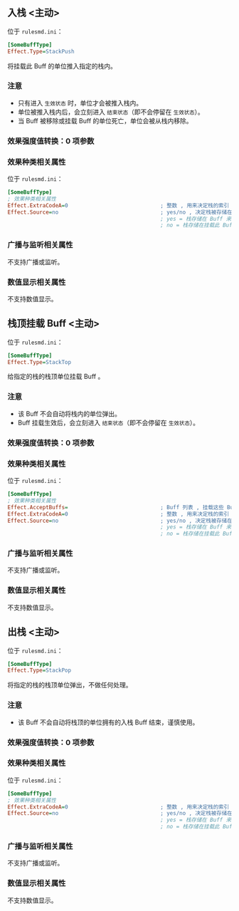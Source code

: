 ## 入栈 <主动>

位于 `rulesmd.ini`：

```ini
[SomeBuffType]
Effect.Type=StackPush
```

将挂载此 Buff 的单位推入指定的栈内。

### 注意

* 只有进入 `生效状态` 时，单位才会被推入栈内。
* 单位被推入栈内后，会立刻进入 `结束状态`（即不会停留在 `生效状态`）。
* 当 Buff 被移除或挂载 Buff 的单位死亡，单位会被从栈内移除。

### 效果强度值转换：0 项参数

### 效果种类相关属性

位于 `rulesmd.ini`：

```ini
[SomeBuffType]
; 效果种类相关属性
Effect.ExtraCodeA=0                             ; 整数 , 用来决定栈的索引
Effect.Source=no                                ; yes/no , 决定栈被存储在哪一作战方 , 默认值是 no
                                                ; yes = 栈存储在 Buff 来源的作战方
                                                ; no = 栈存储在挂载此 Buff 的单位的作战方
```

### 广播与监听相关属性

不支持广播或监听。

### 数值显示相关属性

不支持数值显示。



## 栈顶挂载 Buff <主动>

位于 `rulesmd.ini`：

```ini
[SomeBuffType]
Effect.Type=StackTop
```

给指定的栈的栈顶单位挂载 Buff 。

### 注意

* 该 Buff 不会自动将栈内的单位弹出。
* Buff 挂载生效后，会立刻进入 `结束状态`（即不会停留在 `生效状态`）。

### 效果强度值转换：0 项参数

### 效果种类相关属性

位于 `rulesmd.ini`：

```ini
[SomeBuffType]
; 效果种类相关属性
Effect.AcceptBuffs=                             ; Buff 列表 , 挂载这些 Buff , 没设置就不挂载
Effect.ExtraCodeA=0                             ; 整数 , 用来决定栈的索引
Effect.Source=no                                ; yes/no , 决定栈被存储在哪一作战方 , 默认值是 no
                                                ; yes = 栈存储在 Buff 来源的作战方
                                                ; no = 栈存储在挂载此 Buff 的单位的作战方
```

### 广播与监听相关属性

不支持广播或监听。

### 数值显示相关属性

不支持数值显示。




## 出栈 <主动>

位于 `rulesmd.ini`：

```ini
[SomeBuffType]
Effect.Type=StackPop
```

将指定的栈的栈顶单位弹出，不做任何处理。

### 注意

* 该 Buff 不会自动将栈顶的单位拥有的入栈 Buff 结束，谨慎使用。

### 效果强度值转换：0 项参数

### 效果种类相关属性

位于 `rulesmd.ini`：

```ini
[SomeBuffType]
; 效果种类相关属性
Effect.ExtraCodeA=0                             ; 整数 , 用来决定栈的索引
Effect.Source=no                                ; yes/no , 决定栈被存储在哪一作战方 , 默认值是 no
                                                ; yes = 栈存储在 Buff 来源的作战方
                                                ; no = 栈存储在挂载此 Buff 的单位的作战方
```

### 广播与监听相关属性

不支持广播或监听。

### 数值显示相关属性

不支持数值显示。
